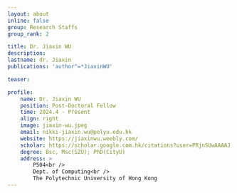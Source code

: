 ```yaml
---
layout: about
inline: false
group: Research Staffs
group_rank: 2

title: Dr. Jiaxin WU
description: 
lastname: dr. Jiaxin
publications: 'author^=*JiaxinWU'

teaser: 

profile:
    name: Dr. Jiaxin WU
    position: Post-Doctoral Fellow
    time: 2024.4 - Present
    align: right
    image: jiaxin-wu.jpeg
    email: nikki-jiaxin.wu@polyu.edu.hk
    website: https://jiaxinwu.weebly.com/
    scholar: https://scholar.google.com.hk/citations?user=PRjnSUwAAAAJ
    degree: Bsc, Msc(SZU); PhD(CityU)
    address: >
        P504<br />
        Dept. of Computing<br />
        The Polytechnic University of Hong Kong
---
```



<!-- # Research Staffs

**Dr. Jiaxin WU**

Post-Doctoral Fellow, Department of Computing, The Hong Kong Polytechnic University

[Homepage](https://jiaxinwu.weebly.com/)
[Google Scholar](https://scholar.google.com.hk/citations?user=PRjnSUwAAAAJ)
[your_email@polyu.edu.hk](mailto:email@polyu.edu.hk) -->